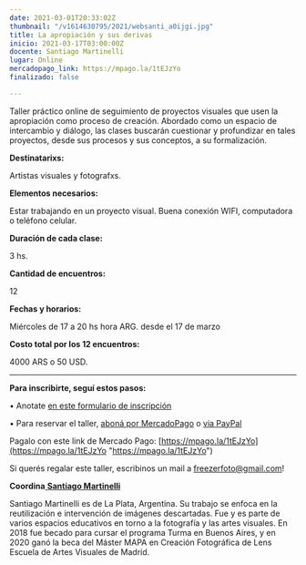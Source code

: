 ```yaml
---
date: 2021-03-01T20:33:02Z
thumbnail: "/v1614630795/2021/websanti_a0ijgi.jpg"
title: La apropiación y sus derivas
inicio: 2021-03-17T03:00:00Z
docente: Santiago Martinelli
lugar: Online
mercadopago_link: https://mpago.la/1tEJzYo
finalizado: false

---
```

Taller práctico online de seguimiento de proyectos visuales que usen la apropiación como proceso de creación. Abordado como un espacio de intercambio y diálogo, las clases buscarán cuestionar y profundizar en tales proyectos, desde sus procesos y sus conceptos, a su formalización. 

**Destinatarixs:**

  
Artistas visuales y fotografxs.

**Elementos necesarios:**

Estar trabajando en un proyecto visual. Buena conexión WIFI, computadora o teléfono celular.

  
**Duración de cada clase:**

3 hs. 

  
**Cantidad de encuentros:**

12

  
**Fechas y horarios:**

Miércoles de 17 a 20 hs hora ARG. desde el 17 de marzo

  
**Costo total por los 12 encuentros:**

4000 ARS o 50 USD.

____________________________________________

**Para inscribirte, seguí estos pasos:**

  
• Anotate [en este formulario de inscripción](https://docs.google.com/forms/d/1fIisvMvMlMCOq3oBMeh_iPhPklessKg9zYvz4_M28gQ/edit)

• Para reservar el taller, [aboná por MercadoPago](https://mpago.la/1tEJzYo) o [via PayPal](https://tinyurl.com/SantiMartinelli)

Pagalo con este link de Mercado Pago: [https://mpago.la/1tEJzYo](https://mpago.la/1tEJzYo "https://mpago.la/1tEJzYo")

Si querés regalar este taller, escribinos un mail a freezerfoto@gmail.com!

**Coordina**[ **Santiago Martinelli**](https://www.santiagomartinelli.com/masalladeloquefue)

Santiago Martinelli es de La Plata, Argentina. Su trabajo se enfoca en la reutilización e intervención de imágenes descartadas. Fue y es parte de varios espacios educativos en torno a la fotografía y las artes visuales. En 2018 fue becado para cursar el programa Turma en Buenos Aires, y en 2020 ganó la beca del Máster MAPA en Creación Fotográfica de Lens Escuela de Artes Visuales de Madrid. 